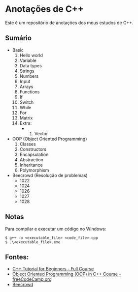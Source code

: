 <style>
ol ol, ul ol {
    list-style-type: decimal;
}
</style>

# Anotações de C++

Este é um repositório de anotações dos meus estudos de C++.

## Sumário

- Basic
    1. Hello world
    2. Variable
    3. Data types
    4. Strings
    5. Numbers
    6. Input
    7. Arrays
    8. Functions
    9. If
    10. Switch
    11. While
    12. For
    13. Matrix
    14. Extra:
        - 1. Vector
- OOP (Object Oriented Programming)
    1. Classes
    2. Constructors
    3. Encapsulation
    4. Abstraction
    5. Inheritance
    6. Polymorphism
- Beecrowd (Resolução de problemas)
    - 1022
    - 1024
    - 1026
    - 1027
    - 1028

## Notas

Para compilar e executar um código no Windows:
```shell
$ g++ -o <executable_file> <code_file>.cpp
$ .\<executable_file>.exe
```

## Fontes:
- [ C++ Tutorial for Beginners - Full Course](https://www.youtube.com/watch?v=vLnPwxZdW4Y)
- [Object Oriented Programming (OOP) in C++ Course - freeCodeCamp.org](https://www.youtube.com/watch?v=wN0x9eZLix4)
- [Beecrowd](https://judge.beecrowd.com/)
